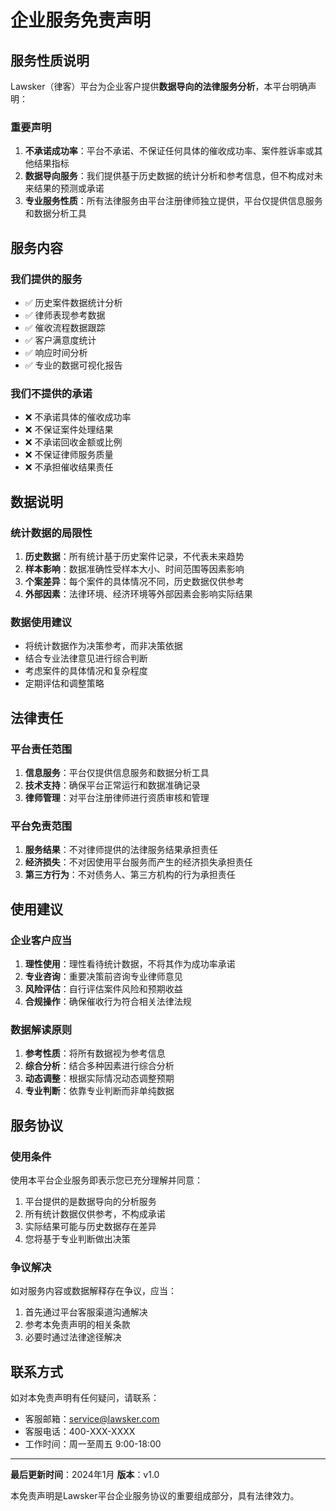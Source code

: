 # 企业服务免责声明

## 服务性质说明

Lawsker（律客）平台为企业客户提供**数据导向的法律服务分析**，本平台明确声明：

### 重要声明

1. **不承诺成功率**：平台不承诺、不保证任何具体的催收成功率、案件胜诉率或其他结果指标
2. **数据导向服务**：我们提供基于历史数据的统计分析和参考信息，但不构成对未来结果的预测或承诺
3. **专业服务性质**：所有法律服务由平台注册律师独立提供，平台仅提供信息服务和数据分析工具

## 服务内容

### 我们提供的服务
- ✅ 历史案件数据统计分析
- ✅ 律师表现参考数据
- ✅ 催收流程数据跟踪
- ✅ 客户满意度统计
- ✅ 响应时间分析
- ✅ 专业的数据可视化报告

### 我们不提供的承诺
- ❌ 不承诺具体的催收成功率
- ❌ 不保证案件处理结果
- ❌ 不承诺回收金额或比例
- ❌ 不保证律师服务质量
- ❌ 不承担催收结果责任

## 数据说明

### 统计数据的局限性
1. **历史数据**：所有统计基于历史案件记录，不代表未来趋势
2. **样本影响**：数据准确性受样本大小、时间范围等因素影响
3. **个案差异**：每个案件的具体情况不同，历史数据仅供参考
4. **外部因素**：法律环境、经济环境等外部因素会影响实际结果

### 数据使用建议
- 将统计数据作为决策参考，而非决策依据
- 结合专业法律意见进行综合判断
- 考虑案件的具体情况和复杂程度
- 定期评估和调整策略

## 法律责任

### 平台责任范围
1. **信息服务**：平台仅提供信息服务和数据分析工具
2. **技术支持**：确保平台正常运行和数据准确记录
3. **律师管理**：对平台注册律师进行资质审核和管理

### 平台免责范围
1. **服务结果**：不对律师提供的法律服务结果承担责任
2. **经济损失**：不对因使用平台服务而产生的经济损失承担责任
3. **第三方行为**：不对债务人、第三方机构的行为承担责任

## 使用建议

### 企业客户应当
1. **理性使用**：理性看待统计数据，不将其作为成功率承诺
2. **专业咨询**：重要决策前咨询专业律师意见
3. **风险评估**：自行评估案件风险和预期收益
4. **合规操作**：确保催收行为符合相关法律法规

### 数据解读原则
1. **参考性质**：将所有数据视为参考信息
2. **综合分析**：结合多种因素进行综合分析
3. **动态调整**：根据实际情况动态调整预期
4. **专业判断**：依靠专业判断而非单纯数据

## 服务协议

### 使用条件
使用本平台企业服务即表示您已充分理解并同意：
1. 平台提供的是数据导向的分析服务
2. 所有统计数据仅供参考，不构成承诺
3. 实际结果可能与历史数据存在差异
4. 您将基于专业判断做出决策

### 争议解决
如对服务内容或数据解释存在争议，应当：
1. 首先通过平台客服渠道沟通解决
2. 参考本免责声明的相关条款
3. 必要时通过法律途径解决

## 联系方式

如对本免责声明有任何疑问，请联系：
- 客服邮箱：service@lawsker.com
- 客服电话：400-XXX-XXXX
- 工作时间：周一至周五 9:00-18:00

---

**最后更新时间**：2024年1月
**版本**：v1.0

本免责声明是Lawsker平台企业服务协议的重要组成部分，具有法律效力。